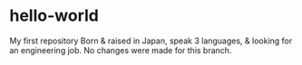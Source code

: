 # hello-world
My first repository
Born & raised in Japan, speak 3 languages, & looking for an engineering job.
No changes were made for this branch.
